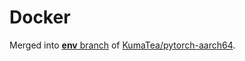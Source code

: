 # Docker

Merged into [**env** branch](https://github.com/KumaTea/pytorch-aarch64/tree/env) of [KumaTea/pytorch-aarch64](https://github.com/KumaTea/pytorch-aarch64).
